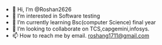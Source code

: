 - 👋 Hi, I’m @Roshan2626
- 👀 I’m interested in Software testing
- 🌱 I’m currently learning Bsc(computer Science) final year
- 💞️ I’m looking to collaborate on TCS,capgemini,infosys.
- 📫 How to reach me by email. roshang1711@gmail.com

<!---
Roshan2626/Roshan2626 is a ✨ special ✨ repository because its `README.md` (this file) appears on your GitHub profile.
You can click the Preview link to take a look at your changes.
--->
